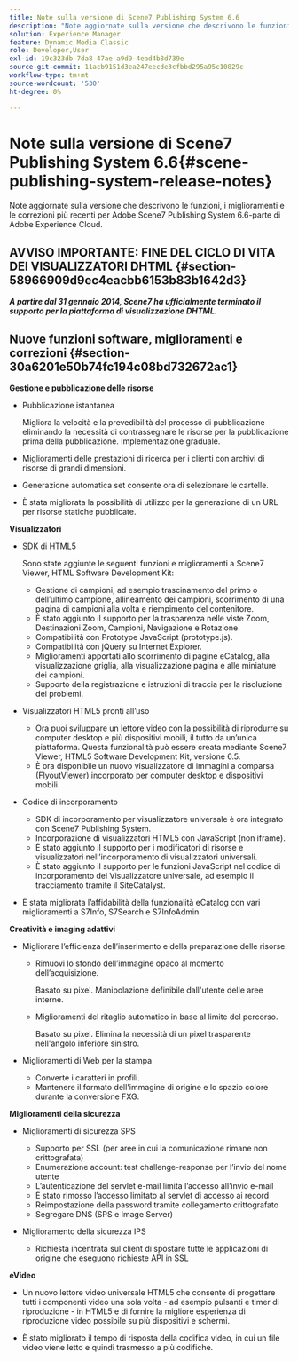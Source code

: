```yaml
---
title: Note sulla versione di Scene7 Publishing System 6.6
description: "Note aggiornate sulla versione che descrivono le funzioni, i miglioramenti e le correzioni più recenti per Adobe Scene7 Publishing System 6.6, parte della soluzione Adobe Experience Manager in Adobe Experience Cloud."
solution: Experience Manager
feature: Dynamic Media Classic
role: Developer,User
exl-id: 19c323db-7da8-47ae-a9d9-4ead4b8d739e
source-git-commit: 11acb9151d3ea247eecde3cfbbd295a95c10829c
workflow-type: tm+mt
source-wordcount: '530'
ht-degree: 0%

---
```


# Note sulla versione di Scene7 Publishing System 6.6{#scene-publishing-system-release-notes}

Note aggiornate sulla versione che descrivono le funzioni, i miglioramenti e le correzioni più recenti per Adobe Scene7 Publishing System 6.6-parte di Adobe Experience Cloud.

## AVVISO IMPORTANTE: FINE DEL CICLO DI VITA DEI VISUALIZZATORI DHTML {#section-58966909d9ec4eacbb6153b83b1642d3}

***A partire dal 31 gennaio 2014, Scene7 ha ufficialmente terminato il supporto per la piattaforma di visualizzazione DHTML.***

## Nuove funzioni software, miglioramenti e correzioni {#section-30a6201e50b74fc194c08bd732672ac1}

**Gestione e pubblicazione delle risorse**

* Pubblicazione istantanea

   Migliora la velocità e la prevedibilità del processo di pubblicazione eliminando la necessità di contrassegnare le risorse per la pubblicazione prima della pubblicazione. Implementazione graduale.

* Miglioramenti delle prestazioni di ricerca per i clienti con archivi di risorse di grandi dimensioni.
* Generazione automatica set consente ora di selezionare le cartelle.
* È stata migliorata la possibilità di utilizzo per la generazione di un URL per risorse statiche pubblicate.

**Visualizzatori**

* SDK di HTML5

   Sono state aggiunte le seguenti funzioni e miglioramenti a Scene7 Viewer, HTML Software Development Kit:

   * Gestione di campioni, ad esempio trascinamento del primo o dell’ultimo campione, allineamento dei campioni, scorrimento di una pagina di campioni alla volta e riempimento del contenitore.
   * È stato aggiunto il supporto per la trasparenza nelle viste Zoom, Destinazioni Zoom, Campioni, Navigazione e Rotazione.
   * Compatibilità con Prototype JavaScript (prototype.js).
   * Compatibilità con jQuery su Internet Explorer.
   * Miglioramenti apportati allo scorrimento di pagine eCatalog, alla visualizzazione griglia, alla visualizzazione pagina e alle miniature dei campioni.
   * Supporto della registrazione e istruzioni di traccia per la risoluzione dei problemi.

* Visualizzatori HTML5 pronti all’uso

   * Ora puoi sviluppare un lettore video con la possibilità di riprodurre su computer desktop e più dispositivi mobili, il tutto da un’unica piattaforma. Questa funzionalità può essere creata mediante Scene7 Viewer, HTML5 Software Development Kit, versione 6.5.
   * È ora disponibile un nuovo visualizzatore di immagini a comparsa (FlyoutViewer) incorporato per computer desktop e dispositivi mobili.

* Codice di incorporamento

   * SDK di incorporamento per visualizzatore universale è ora integrato con Scene7 Publishing System.
   * Incorporazione di visualizzatori HTML5 con JavaScript (non iframe).
   * È stato aggiunto il supporto per i modificatori di risorse e visualizzatori nell’incorporamento di visualizzatori universali.
   * È stato aggiunto il supporto per le funzioni JavaScript nel codice di incorporamento del Visualizzatore universale, ad esempio il tracciamento tramite il SiteCatalyst.

* È stata migliorata l’affidabilità della funzionalità eCatalog con vari miglioramenti a S7Info, S7Search e S7InfoAdmin.

**Creatività e imaging adattivi**

* Migliorare l’efficienza dell’inserimento e della preparazione delle risorse.

   * Rimuovi lo sfondo dell’immagine opaco al momento dell’acquisizione.

      Basato su pixel. Manipolazione definibile dall&#39;utente delle aree interne.
   * Miglioramenti del ritaglio automatico in base al limite del percorso.

      Basato su pixel. Elimina la necessità di un pixel trasparente nell&#39;angolo inferiore sinistro.

* Miglioramenti di Web per la stampa

   * Converte i caratteri in profili.
   * Mantenere il formato dell&#39;immagine di origine e lo spazio colore durante la conversione FXG.

**Miglioramenti della sicurezza**

* Miglioramenti di sicurezza SPS

   * Supporto per SSL (per aree in cui la comunicazione rimane non crittografata)
   * Enumerazione account: test challenge-response per l’invio del nome utente
   * L’autenticazione del servlet e-mail limita l’accesso all’invio e-mail
   * È stato rimosso l’accesso limitato al servlet di accesso ai record
   * Reimpostazione della password tramite collegamento crittografato
   * Segregare DNS (SPS e Image Server)

* Miglioramento della sicurezza IPS

   * Richiesta incentrata sul client di spostare tutte le applicazioni di origine che eseguono richieste API in SSL

**eVideo**

* Un nuovo lettore video universale HTML5 che consente di progettare tutti i componenti video una sola volta - ad esempio pulsanti e timer di riproduzione - in HTML5 e di fornire la migliore esperienza di riproduzione video possibile su più dispositivi e schermi.

* È stato migliorato il tempo di risposta della codifica video, in cui un file video viene letto e quindi trasmesso a più codifiche.
